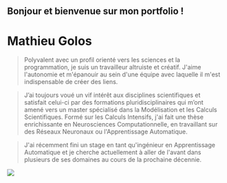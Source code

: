 ## Bonjour et bienvenue sur mon portfolio !
# Mathieu Golos
> Polyvalent avec un profil orienté vers les sciences et la programmation, je suis un travailleur altruiste et créatif.
J'aime l'autonomie et m'épanouir au sein d'une équipe avec laquelle il m'est indispensable de créer des liens.  

> J’ai toujours voué un vif intérêt aux disciplines scientifiques et satisfait celui-ci par des formations pluridisciplinaires 
qui m’ont amené vers un master spécialisé dans la Modélisation et les Calculs Scientifiques. 
Formé sur les Calculs Intensifs, j'ai fait une thèse enrichissante en Neurosciences Computationnelle, 
en travaillant sur des Réseaux Neuronaux ou l'Apprentissage Automatique.  

> J'ai récemment fini un stage en tant qu'ingénieur en Apprentissage Automatique
et je cherche actuellement à aller de l'avant dans plusieurs de ses domaines au cours de la prochaine décennie.

![](https://avatars.githubusercontent.com/u/5382676?s=400&u=bf6cd18bf51ffa5add7d5249487899e86f9df028&v=4)